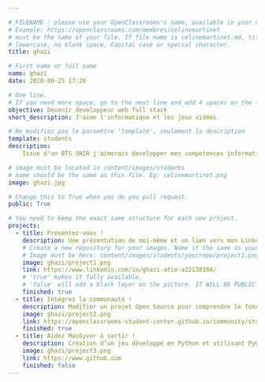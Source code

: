 ```yaml
---

# FILENAME : please use your OpenClassrooms's name, available in your url.
# Example: https://openclassrooms.com/membres/celinemartinet
# must be the name of your file. If file name is celinemartinet.md, title is celinemartinet.
# lowercase, no blank space, Capital case or special character.
title: ghazi

# First name or full name
name: ghazi
date: 2020-09-25 17:20

# One line.
# If you need more space, go to the next line and add 4 spaces on the left, as in 'description'.
objective: Devenir developpeur web full stack
short_description: J'aime l'informatique et les jeux vidéos.

# Ne modifiez pas le paramètre 'template', seulement la description
template: students
description:
    Issue d'un BTS SNIR j'aimerais developper mes competences informatiques pour devenir développeur full stack.

# image must be located in content/images/students
# name should be the same as this file. Eg: celinemartinet.png
image: ghazi.jpg

# Change this to True when you do you pull request.
public: True

# You need to keep the exact same structure for each new project.
projects:
  - title: Présentez-vous !
    description: Une présentation de moi-même et un lien vers mon LinkedIn.
    # Create a new repository for your images. Name it the same as your nickname and profile picture.
    # Image must be here: content/images/students/yourrepo/project1.png
    image: ghazi/project1.png
    link: https://www.linkedin.com/in/ghazi-atie-a22138184/
    # 'true' makes it fully available.
    # 'false' will add a black layer on the picture. IT WILL BE PUBLIC!
    finished: true
  - title: Intégrez la communauté !
    description: Modifier un projet Open Source pour comprendre le fonctionnement de Git.
    image: ghazi/project2.png
    link: https://openclassrooms-student-center.github.io/community/students/ghazi.html
    finished: true
  - title: Aidez MacGyver à sortir !
    description: Création d’un jeu développé en Python et utilisant PyGame.
    image: ghazi/project3.png
    link: https://www.github.com
    finished: false
---
```

